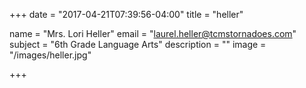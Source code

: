 +++
date = "2017-04-21T07:39:56-04:00"
title = "heller"

name = "Mrs. Lori Heller"
email = "laurel.heller@tcmstornadoes.com"
subject =  "6th Grade Language Arts"
description =  ""
image = "/images/heller.jpg"

+++

